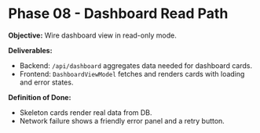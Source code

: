 # Phase 08 - Dashboard Read Path
**Objective:** Wire dashboard view in read-only mode.

**Deliverables:**
- Backend: `/api/dashboard` aggregates data needed for dashboard cards.
- Frontend: `DashboardViewModel` fetches and renders cards with loading and error states.

**Definition of Done:**
- Skeleton cards render real data from DB.
- Network failure shows a friendly error panel and a retry button.
